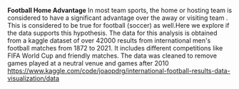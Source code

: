 **Football Home Advantage**
In most team sports, the home or hosting team is considered to have a significant advantage over the away or visiting team . 
This is considered to be true for football (soccer) as well.Here we explore if the data supports this hypothesis. 
The data for this analysis is obtained from a kaggle dataset of over 42000 results from international men's football matches from 1872 to 2021.
It includes different competitions like FIFA World Cup and friendly matches. The data was cleaned to remove games played at a neutral venue and games after 2010 https://www.kaggle.com/code/joaopdrg/international-football-results-data-visualization/data
